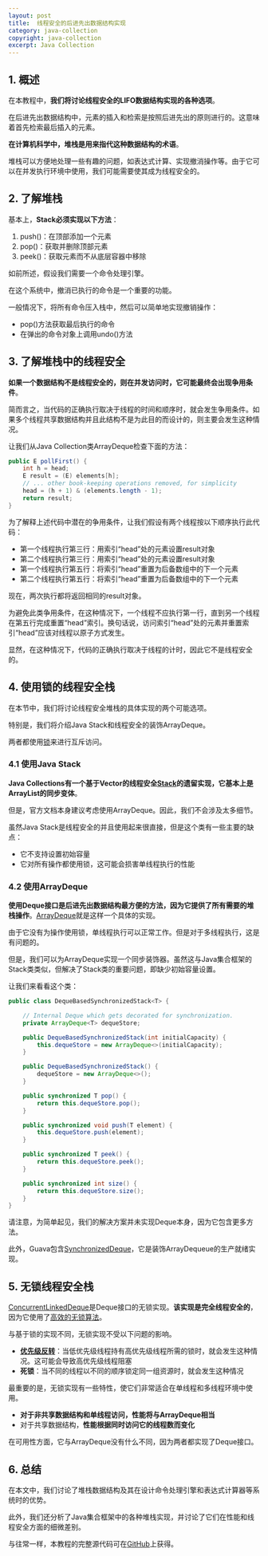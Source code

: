 ```yaml
---
layout: post
title:  线程安全的后进先出数据结构实现
category: java-collection
copyright: java-collection
excerpt: Java Collection
---
```


## 1. 概述

在本教程中，**我们将讨论线程安全的LIFO数据结构实现的各种选项**。

在后进先出数据结构中，元素的插入和检索是按照后进先出的原则进行的。这意味着首先检索最后插入的元素。

**在计算机科学中，堆栈是用来指代这种数据结构的术语**。

堆栈可以方便地处理一些有趣的问题，如表达式计算、实现撤消操作等。由于它可以在并发执行环境中使用，我们可能需要使其成为线程安全的。

## 2. 了解堆栈

基本上，**Stack必须实现以下方法**：

1.  push()：在顶部添加一个元素
2.  pop()：获取并删除顶部元素
3.  peek()：获取元素而不从底层容器中移除

如前所述，假设我们需要一个命令处理引擎。

在这个系统中，撤消已执行的命令是一个重要的功能。

一般情况下，将所有命令压入栈中，然后可以简单地实现撤销操作：

-   pop()方法获取最后执行的命令
-   在弹出的命令对象上调用undo()方法

## 3. 了解堆栈中的线程安全

**如果一个数据结构不是线程安全的，则在并发访问时，它可能最终会出现争用条件**。

简而言之，当代码的正确执行取决于线程的时间和顺序时，就会发生争用条件。如果多个线程共享数据结构并且此结构不是为此目的而设计的，则主要会发生这种情况。

让我们从Java Collection类ArrayDeque检查下面的方法：

```java
public E pollFirst() {
    int h = head;
    E result = (E) elements[h];
    // ... other book-keeping operations removed, for simplicity
    head = (h + 1) & (elements.length - 1);
    return result;
}
```

为了解释上述代码中潜在的争用条件，让我们假设有两个线程按以下顺序执行此代码：

-   第一个线程执行第三行：用索引“head”处的元素设置result对象
-   第二个线程执行第三行：用索引“head”处的元素设置result对象
-   第一个线程执行第五行：将索引“head”重置为后备数组中的下一个元素
-   第二个线程执行第五行：将索引“head”重置为后备数组中的下一个元素

现在，两次执行都将返回相同的result对象。

为避免此类争用条件，在这种情况下，一个线程不应执行第一行，直到另一个线程在第五行完成重置“head”索引。换句话说，访问索引“head”处的元素并重置索引“head”应该对线程以原子方式发生。

显然，在这种情况下，代码的正确执行取决于线程的计时，因此它不是线程安全的。

## 4. 使用锁的线程安全栈

在本节中，我们将讨论线程安全堆栈的具体实现的两个可能选项。

特别是，我们将介绍Java Stack和线程安全的装饰ArrayDeque。

两者都使用[锁](https://www.baeldung.com/java-concurrent-locks)来进行互斥访问。

### 4.1 使用Java Stack

**Java Collections有一个基于Vector的线程安全[Stack](https://www.baeldung.com/java-stack)的遗留实现，它基本上是ArrayList的同步变体**。

但是，官方文档本身建议考虑使用ArrayDeque。因此，我们不会涉及太多细节。

虽然Java Stack是线程安全的并且使用起来很直接，但是这个类有一些主要的缺点：

-   它不支持设置初始容量
-   它对所有操作都使用锁，这可能会损害单线程执行的性能

### 4.2 使用ArrayDeque

**使用Deque接口是后进先出数据结构最方便的方法，因为它提供了所有需要的堆栈操作**。[ArrayDeque](https://www.baeldung.com/java-array-deque)就是这样一个具体的实现。

由于它没有为操作使用锁，单线程执行可以正常工作。但是对于多线程执行，这是有问题的。

但是，我们可以为ArrayDeque实现一个同步装饰器。虽然这与Java集合框架的Stack类类似，但解决了Stack类的重要问题，即缺少初始容量设置。

让我们来看看这个类：

```java
public class DequeBasedSynchronizedStack<T> {

    // Internal Deque which gets decorated for synchronization.
    private ArrayDeque<T> dequeStore;

    public DequeBasedSynchronizedStack(int initialCapacity) {
        this.dequeStore = new ArrayDeque<>(initialCapacity);
    }

    public DequeBasedSynchronizedStack() {
        dequeStore = new ArrayDeque<>();
    }

    public synchronized T pop() {
        return this.dequeStore.pop();
    }

    public synchronized void push(T element) {
        this.dequeStore.push(element);
    }

    public synchronized T peek() {
        return this.dequeStore.peek();
    }

    public synchronized int size() {
        return this.dequeStore.size();
    }
}
```

请注意，为简单起见，我们的解决方案并未实现Deque本身，因为它包含更多方法。

此外，Guava包含[SynchronizedDeque](https://google.github.io/guava/releases/snapshot/api/docs/com/google/common/collect/Queues.html#synchronizedDeque-java.util.Deque-)，它是装饰ArrayDequeue的生产就绪实现。

## 5. 无锁线程安全栈

[ConcurrentLinkedDeque](https://docs.oracle.com/en/java/javase/11/docs/api/java.base/java/util/concurrent/ConcurrentLinkedDeque.html)是Deque接口的无锁实现。**该实现是完全线程安全的**，因为它使用了[高效的无锁算法](http://www.cs.rochester.edu/~scott/papers/1996_PODC_queues.pdf)。

与基于锁的实现不同，无锁实现不受以下问题的影响。

-   **[优先级反转](https://www.semanticscholar.org/paper/Avoidance-of-Priority-Inversion-in-Real-Time-Based-Helmy-Jafri/d286108f62af8f65ad8acad184a5360e3acbc112)**：当低优先级线程持有高优先级线程所需的锁时，就会发生这种情况。这可能会导致高优先级线程阻塞
-   **死锁**：当不同的线程以不同的顺序锁定同一组资源时，就会发生这种情况

最重要的是，无锁实现有一些特性，使它们非常适合在单线程和多线程环境中使用。

-   **对于非共享数据结构和单线程访问，性能将与ArrayDeque相当**
-   对于共享数据结构，**性能根据同时访问它的线程数而变化**

在可用性方面，它与ArrayDeque没有什么不同，因为两者都实现了Deque接口。

## 6. 总结

在本文中，我们讨论了堆栈数据结构及其在设计命令处理引擎和表达式计算器等系统时的优势。

此外，我们还分析了Java集合框架中的各种堆栈实现，并讨论了它们在性能和线程安全方面的细微差别。

与往常一样，本教程的完整源代码可在[GitHub](https://github.com/tuyucheng7/taketoday-tutorial4j/tree/master/java-core-modules/java-collections-1)上获得。